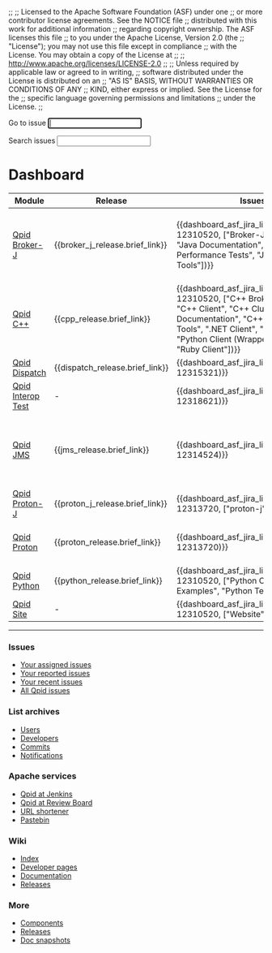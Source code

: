 ;;
;; Licensed to the Apache Software Foundation (ASF) under one
;; or more contributor license agreements.  See the NOTICE file
;; distributed with this work for additional information
;; regarding copyright ownership.  The ASF licenses this file
;; to you under the Apache License, Version 2.0 (the
;; "License"); you may not use this file except in compliance
;; with the License.  You may obtain a copy of the License at
;; 
;;   http://www.apache.org/licenses/LICENSE-2.0
;; 
;; Unless required by applicable law or agreed to in writing,
;; software distributed under the License is distributed on an
;; "AS IS" BASIS, WITHOUT WARRANTIES OR CONDITIONS OF ANY
;; KIND, either express or implied.  See the License for the
;; specific language governing permissions and limitations
;; under the License.
;;

<div id="-dashboard-forms">
  <form id="-jira-goto-form">
    Go to <span class="accesskey">i</span>ssue <input name="jira" accesskey="i" autofocus="autofocus" tabindex="1"/>
  </form>

  <form id="-jira-search-form">
    <span class="accesskey">S</span>earch issues <input name="text" type="text" accesskey="s" tabindex="3"/>
  </form>
</div>

# Dashboard

<div id="-source-modules" class="scroll" markdown="1">

| Module | Release | Issues | Tests | Source code |
| ------ | ------- | ------ | ----- | ----------- |
| [Qpid Broker-J](/components/broker-j/index.html)            | {{broker_j_release.brief_link}} | {{dashboard_asf_jira_links("QPID", 12310520, ["Broker-J", "Java Build", "Java Documentation", "Java Performance Tests", "Java Tests", "Java Tools"])}} | {{asf_jenkins_badge("Qpid-Broker-J-Test-IBMJDK1.8")}} {{asf_jenkins_badge("Qpid-Broker-J-Checks")}} {{asf_jenkins_badge("Qpid-Broker-J-Python-Test")}} | {{dashboard_asf_git_links("qpid-broker-j")}} |
| [Qpid C++](https://github.com/apache/qpid-cpp/blob/master/README.md)       | {{cpp_release.brief_link}} | {{dashboard_asf_jira_links("QPID", 12310520, ["C++ Broker", "C++ Build", "C++ Client", "C++ Clustering", "C++ Documentation", "C++ Tests", "C++ Tools", ".NET Client", "Perl Client", "Python Client (Wrapped)", "QMF", "Ruby Client"])}} | {{asf_jenkins_badge("Qpid-cpp-trunk-test")}} | {{dashboard_asf_git_links("qpid-cpp")}} |
| [Qpid Dispatch](/components/dispatch-router/index.html)        | {{dispatch_release.brief_link}} | {{dashboard_asf_jira_links("DISPATCH", 12315321)}} | {{travis_ci_badge("apache", "qpid-dispatch")}} | {{dashboard_asf_git_links("qpid-dispatch")}} |
| [Qpid Interop Test](/components/interop-test/index.html)       | - | {{dashboard_asf_jira_links("QPIDIT", 12318621)}} | - | {{dashboard_asf_git_links("qpid-interop-test")}} |
| [Qpid JMS](/components/jms/index.html)                         | {{jms_release.brief_link}} | {{dashboard_asf_jira_links("QPIDJMS", 12314524)}} | {{asf_jenkins_badge("Qpid-JMS-Test-JDK8")}} {{travis_ci_badge("apache", "qpid-jms")}} {{asf_jenkins_badge("Qpid-JMS-Test-JDK8-Windows")}} | {{dashboard_asf_git_links("qpid-jms")}} |
| [Qpid Proton-J](/proton/index.html)                            | {{proton_j_release.brief_link}} | {{dashboard_asf_jira_links("PROTON", 12313720, ["proton-j"])}} | {{asf_jenkins_badge("Qpid-proton-j")}} | {{dashboard_asf_git_links("qpid-proton-j")}} |
| [Qpid Proton](/proton/index.html)                              | {{proton_release.brief_link}} | {{dashboard_asf_jira_links("PROTON", 12313720)}} | {{asf_jenkins_badge("Qpid-proton-c")}} {{travis_ci_badge("apache", "qpid-proton")}} | {{dashboard_asf_git_links("qpid-proton")}} |
| [Qpid Python](https://github.com/apache/qpid-python/blob/master/README.md) | {{python_release.brief_link}} | {{dashboard_asf_jira_links("QPID", 12310520, ["Python Client", "Python Examples", "Python Test Suite"])}} | {{asf_jenkins_badge("Qpid-Broker-J-Python-Test")}} | {{dashboard_asf_git_links("qpid-python")}} |
| [Qpid Site](https://github.com/apache/qpid-site/blob/asf-site/README.md)   | - | {{dashboard_asf_jira_links("QPID", 12310520, ["Website"])}} | {{travis_ci_badge("apache", "qpid-site", "asf-site")}} | {{dashboard_asf_git_links("qpid-site")}} |

</div>

---

<section id="-dashboard-links" class="flex" markdown="1">
<section markdown="1">

### Issues

 - [Your assigned issues](https://issues.apache.org/jira/issues/?filter=-1)
 - [Your reported issues](https://issues.apache.org/jira/issues/?filter=-2)
 - [Your recent issues](https://issues.apache.org/jira/issues/?filter=-3)
 - [All Qpid issues](https://issues.apache.org/jira/issues/?jql=project%20in%20\(QPID%2C%20QPIDIT%2C%20QPIDJMS%2C%20PROTON%2C%20DISPATCH\))

</section>
<section markdown="1">

### List archives

 - [Users](http://qpid.2158936.n2.nabble.com/Apache-Qpid-users-f2158936.html)
 - [Developers](http://qpid.2158936.n2.nabble.com/Apache-Qpid-developers-f7254403.html)
 - [Commits](http://qpid.2158936.n2.nabble.com/Apache-Qpid-commits-f7106555.html)
 - [Notifications](http://mail-archives.apache.org/mod_mbox/qpid-notifications/)

</section>
<section markdown="1">

### Apache services

 - [Qpid at Jenkins](https://builds.apache.org/view/M-R/view/Qpid/)
 - [Qpid at Review Board](https://reviews.apache.org/groups/qpid/)
 - [URL shortener](http://s.apache.org/)
 - [Pastebin](https://paste.apache.org/)

</section>
<section markdown="1">

### Wiki

 - [Index](https://cwiki.apache.org/confluence/display/qpid/Index)
 - [Developer pages](https://cwiki.apache.org/confluence/display/qpid/developer+pages)
 - [Documentation](https://cwiki.apache.org/confluence/display/qpid/documentation)
 - [Releases](https://cwiki.apache.org/confluence/display/qpid/Releases)

</section>
<section markdown="1">

### More

 - [Components](/components/index.html)
 - [Releases](/releases/index.html)
 - [Doc snapshots](/releases/snapshots.html)

</section>
</section>
